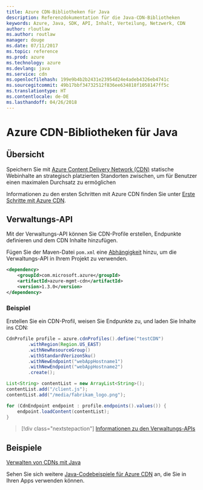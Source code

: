 ```yaml
---
title: Azure CDN-Bibliotheken für Java
description: Referenzdokumentation für die Java-CDN-Bibliotheken
keywords: Azure, Java, SDK, API, Inhalt, Verteilung, Netzwerk, CDN
author: rloutlaw
ms.author: routlaw
manager: douge
ms.date: 07/11/2017
ms.topic: reference
ms.prod: azure
ms.technology: azure
ms.devlang: java
ms.service: cdn
ms.openlocfilehash: 199e9b4b2b2431e23954d24e4adeb4326eb4741c
ms.sourcegitcommit: 49b17bbf34732512f836ee634818f1058147ff5c
ms.translationtype: HT
ms.contentlocale: de-DE
ms.lasthandoff: 04/26/2018
---
```

# <a name="azure-cdn-libraries-for-java"></a>Azure CDN-Bibliotheken für Java

## <a name="overview"></a>Übersicht

Speichern Sie mit [Azure Content Delivery Network (CDN)](/azure/cdn/cdn-overview) statische Webinhalte an strategisch platzierten Standorten zwischen, um für Benutzer einen maximalen Durchsatz zu ermöglichen

Informationen zu den ersten Schritten mit Azure CDN finden Sie unter [Erste Schritte mit Azure CDN](/azure/cdn/cdn-create-new-endpoint).

## <a name="management-api"></a>Verwaltungs-API

Mit der Verwaltungs-API können Sie CDN-Profile erstellen, Endpunkte definieren und dem CDN Inhalte hinzufügen.

Fügen Sie der Maven-Datei `pom.xml` eine [Abhängigkeit](https://maven.apache.org/guides/getting-started/index.html#How_do_I_use_external_dependencies) hinzu, um die Verwaltungs-API in Ihrem Projekt zu verwenden.

```XML
<dependency>
    <groupId>com.microsoft.azure</groupId>
    <artifactId>azure-mgmt-cdn</artifactId>
    <version>1.3.0</version>
</dependency>
```   

### <a name="example"></a>Beispiel

Erstellen Sie ein CDN-Profil, weisen Sie Endpunkte zu, und laden Sie Inhalte ins CDN:

```java
CdnProfile profile = azure.cdnProfiles().define("testCDN")
        .withRegion(Region.US_EAST)
        .withNewResourceGroup()
        .withStandardVerizonSku()
        .withNewEndpoint("webAppHostname1")
        .withNewEndpoint("webAppHostname2")
        .create();

List<String> contentList = new ArrayList<String>();
contentList.add("/client.js");
contentList.add("/media/fabrikam_logo.png");

for (CdnEndpoint endpoint : profile.endpoints().values()) {
    endpoint.loadContent(contentList);
}
```

> [!div class="nextstepaction"]
> [Informationen zu den Verwaltungs-APIs](/java/api/overview/azure/cdn/management)

## <a name="samples"></a>Beispiele

[Verwalten von CDNs mit Java](https://github.com/Azure-Samples/cdn-java-manage-cdn)

Sehen Sie sich weitere [Java-Codebeispiele für Azure CDN](https://azure.microsoft.com/resources/samples/?platform=java&term=cdn) an, die Sie in Ihren Apps verwenden können.